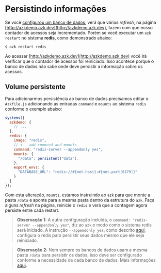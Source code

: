 # Persistindo informações

Se você [configurou um banco de dados](database.md), verá que vários _refresh_, na página [http://azkdemo.azk.dev](http://azkdemo.azk.dev), fazem com que nosso contador de acessos seja incrementado. Porém se você executar um `azk restart` no sistema __redis__, como demonstrado abaixo:

```bash
$ azk restart redis
```

Ao acessar [http://azkdemo.azk.dev](http://azkdemo.azk.dev) você irá verificar que o contador de acessos foi reiniciado. Isso acontece porque o banco de dados não sabe onde deve persistir a informação sobre os acessos.

## Volume persistente

Para adicionarmos persistência ao banco de dados precisamos editar o `Azkfile.js` adicionando as entradas `command` e `mounts` ao sistema `redis` conforme o exemplo abaixo:

```js
systems({
  azkdemo: {
    // ...
  },
  redis: {
    image: "redis",
    // <-- add command and mounts
    command: "redis-server --appendonly yes",
    mounts: {
      "/data": persistent("data"),
    },
    export_envs: {
      "DATABASE_URL": "redis://#{net.host}:#{net.port[6379]}"
    }
  }
});
```

Com esta alteração, `mounts`, estamos instruindo ao `azk` para que monte a pasta `/data` e aponte para a mesma pasta dentro da estrutura do `azk`. Faça alguns _refresh_ na página, reinicie o `redis` e verá que a contagem agora persiste entre cada restart.

> **Observação 1:** A outra configuração incluída, o `command: "redis-server --appendonly yes"`, diz ao `azk` o modo como o sistema redis será iniciado. A instrução `--appendonly yes`, como descrito [aqui](http://redis.io/topics/persistence), configura o redis para persistir seus dados mesmo que ele seja reiniciado.

> **Observação 2:** Nem sempre os bancos de dados usam a mesma pasta `/data` para persistir os dados, isso deve ser configurado conforme a necessidade de cada banco de dados. Mais informações [aqui]().
